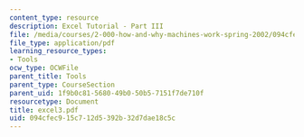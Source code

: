 ```yaml
---
content_type: resource
description: Excel Tutorial - Part III
file: /media/courses/2-000-how-and-why-machines-work-spring-2002/094cfec915c712d5392b32d7dae18c5c_excel3.pdf
file_type: application/pdf
learning_resource_types:
- Tools
ocw_type: OCWFile
parent_title: Tools
parent_type: CourseSection
parent_uid: 1f9b0c81-5680-49b0-50b5-7151f7de710f
resourcetype: Document
title: excel3.pdf
uid: 094cfec9-15c7-12d5-392b-32d7dae18c5c
---
```

